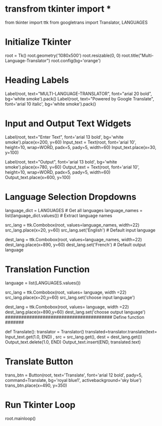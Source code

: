 # transfrom tkinter import *
from tkinter import ttk
from googletrans import Translator, LANGUAGES

# Initialize Tkinter
root = Tk()
root.geometry('1080x500')
root.resizable(0, 0)
root.title("Multi-Language-Translator")
root.config(bg='orange')

# Heading Labels
Label(root, text="MULTI-LANGUAGE-TRANSLATOR", font="arial 20 bold", bg='white smoke').pack()
Label(root, text="Powered by Google Translate", font='arial 10 italic', bg='white smoke').pack()

# Input and Output Text Widgets
Label(root, text="Enter Text", font='arial 13 bold', bg='white smoke').place(x=200, y=60)
Input_text = Text(root, font='arial 10', height=10, wrap=WORD, padx=5, pady=5, width=60)
Input_text.place(x=30, y=100)

Label(root, text="Output", font='arial 13 bold', bg='white smoke').place(x=780, y=60)
Output_text = Text(root, font='arial 10', height=10, wrap=WORD, padx=5, pady=5, width=60)
Output_text.place(x=600, y=100)

# Language Selection Dropdowns
language_dict = LANGUAGES  # Get all languages
language_names = list(language_dict.values())  # Extract language names

src_lang = ttk.Combobox(root, values=language_names, width=22)
src_lang.place(x=20, y=60)
src_lang.set('English')  # Default input language

dest_lang = ttk.Combobox(root, values=language_names, width=22)
dest_lang.place(x=890, y=60)
dest_lang.set('French')  # Default output language

# Translation Function
language = list(LANGUAGES.values())

src_lang = ttk.Combobox(root, values= language, width =22)
src_lang.place(x=20,y=60)
src_lang.set('choose input language')

dest_lang = ttk.Combobox(root, values= language, width =22)
dest_lang.place(x=890,y=60)
dest_lang.set('choose output language')
########################################  Define function #######

def Translate():
    translator = Translator()
    translated=translator.translate(text= Input_text.get(1.0, END) , src = src_lang.get(), dest = dest_lang.get())
    Output_text.delete(1.0, END)
    Output_text.insert(END, translated.text)
   


# Translate Button
trans_btn = Button(root, text='Translate', font='arial 12 bold', pady=5, command=Translate, bg='royal blue1', activebackground='sky blue')
trans_btn.place(x=490, y=350)

# Run Tkinter Loop
root.mainloop()
